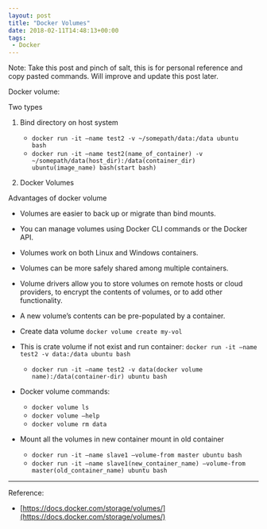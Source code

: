 ```yaml
---
layout: post
title: "Docker Volumes"
date: 2018-02-11T14:48:13+00:00
tags:
 - Docker
---
```


Note: Take this post and pinch of salt, this is for personal reference and copy pasted commands. Will improve and update this post later.


Docker volume:

Two types
1. Bind directory on host system
    * `docker run -it —name test2 -v ~/somepath/data:/data ubuntu  bash`
    * `docker run -it —name test2(name_of_container) -v ~/somepath/data(host_dir):/data(container_dir) ubuntu(image_name) bash(start bash)`


2. Docker Volumes

Advantages of docker volume
* Volumes are easier to back up or migrate than bind mounts.
* You can manage volumes using Docker CLI commands or the Docker API.
* Volumes work on both Linux and Windows containers.
* Volumes can be more safely shared among multiple containers.
* Volume drivers allow you to store volumes on remote hosts or cloud providers, to encrypt the contents of volumes, or to add other functionality.
* A new volume’s contents can be pre-populated by a container.

* Create data volume `docker volume create my-vol`  
* This is crate volume if not exist and run container: `docker run -it —name test2 -v data:/data ubuntu bash`
    * `docker run -it —name test2 -v data(docker volume name):/data(container-dir) ubuntu bash`

* Docker volume commands:
    * `docker volume ls`
    * `docker volume —help`
    * `docker volume rm data`

* Mount all the volumes in new container mount in old container
    * `docker run -it —name slave1 —volume-from master ubuntu bash`
    * `docker run -it —name slave1(new_container_name) —volume-from master(old_container_name) ubuntu bash`

---
Reference: 
* [https://docs.docker.com/storage/volumes/](https://docs.docker.com/storage/volumes/)

